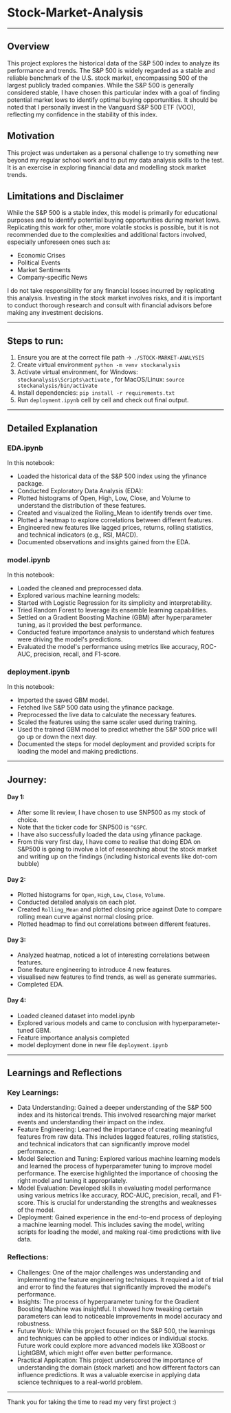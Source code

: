 # Stock-Market-Analysis

---

## Overview
This project explores the historical data of the S&P 500 index to analyze its performance and trends. The S&P 500 is widely regarded as a stable and reliable benchmark of the U.S. stock market, encompassing 500 of the largest publicly traded companies. While the S&P 500 is generally considered stable, I have chosen this particular index with a goal of finding potential market lows to identify optimal buying opportunities. It should be noted that I personally invest in the Vanguard S&P 500 ETF (VOO), reflecting my confidence in the stability of this index.

## Motivation
This project was undertaken as a personal challenge to try something new beyond my regular school work and to put my data analysis skills to the test. It is an exercise in exploring financial data and modelling stock market trends.

## Limitations and Disclaimer
While the S&P 500 is a stable index, this model is primarily for educational purposes and to identify potential buying opportunities during market lows. Replicating this work for other, more volatile stocks is possible, but it is not recommended due to the complexities and additional factors involved, especially unforeseen ones such as:
- Economic Crises
- Political Events
- Market Sentiments
- Company-specific News

I do not take responsibility for any financial losses incurred by replicating this analysis. Investing in the stock market involves risks, and it is important to conduct thorough research and consult with financial advisors before making any investment decisions.

---

## Steps to run:
1. Ensure you are at the correct file path -> `./STOCK-MARKET-ANALYSIS`
2. Create virtual environment ``` python -m venv stockanalysis ```
3. Activate virtual environment, for Windows: `stockanalysis\Scripts\activate` , for MacOS/Linux: `source stockanalysis/bin/activate`
4. Install dependencies: `pip install -r requirements.txt`
5. Run `deployment.ipynb` cell by cell and check out final output.

---

## Detailed Explanation

### EDA.ipynb
In this notebook:

- Loaded the historical data of the S&P 500 index using the yfinance package.
- Conducted Exploratory Data Analysis (EDA):
- Plotted histograms of Open, High, Low, Close, and Volume to understand the distribution of these features.
- Created and visualized the Rolling_Mean to identify trends over time.
- Plotted a heatmap to explore correlations between different features.
- Engineered new features like lagged prices, returns, rolling statistics, and technical indicators (e.g., RSI, MACD).
- Documented observations and insights gained from the EDA.

### model.ipynb
In this notebook:

- Loaded the cleaned and preprocessed data.
- Explored various machine learning models:
- Started with Logistic Regression for its simplicity and interpretability.
- Tried Random Forest to leverage its ensemble learning capabilities.
- Settled on a Gradient Boosting Machine (GBM) after hyperparameter tuning, as it provided the best performance.
- Conducted feature importance analysis to understand which features were driving the model's predictions.
- Evaluated the model's performance using metrics like accuracy, ROC-AUC, precision, recall, and F1-score.

### deployment.ipynb
In this notebook:

- Imported the saved GBM model.
- Fetched live S&P 500 data using the yfinance package.
- Preprocessed the live data to calculate the necessary features.
- Scaled the features using the same scaler used during training.
- Used the trained GBM model to predict whether the S&P 500 price will go up or down the next day.
- Documented the steps for model deployment and provided scripts for loading the model and making predictions.

---

## Journey:

#### Day 1:

- After some lit review, I have chosen to use SNP500 as my stock of choice.
- Note that the ticker code for SNP500 is `^GSPC`.
- I have also successfully loaded the data using yfinance package.
- From this very first day, I have come to realise that doing EDA on S&P500 is going to involve a lot of researching about the stock market and writing up on the findings (including historical events like dot-com bubble)

#### Day 2:

- Plotted histograms for  `Open`, `High`, `Low`, `Close`, `Volume`.
- Conducted detailed analysis on each plot.
- Created `Rolling_Mean` and plotted closing price against Date to compare rolling mean curve against normal closing price.
- Plotted headmap to find out correlations between different features.

#### Day 3:

- Analyzed heatmap, noticed a lot of interesting correlations between features.
- Done feature engineering to introduce 4 new features.
- visualised new features to find trends, as well as generate summaries.
- Completed EDA.

#### Day 4:

- Loaded cleaned dataset into model.ipynb
- Explored various models and came to conclusion with hyperparameter-tuned GBM.
- Feature importance analysis completed
- model deployment done in new file `deployment.ipynb`

---

## Learnings and Reflections

### Key Learnings:
- Data Understanding: Gained a deeper understanding of the S&P 500 index and its historical trends. This involved researching major market events and understanding their impact on the index.
- Feature Engineering: Learned the importance of creating meaningful features from raw data. This includes lagged features, rolling statistics, and technical indicators that can significantly improve model performance.
- Model Selection and Tuning: Explored various machine learning models and learned the process of hyperparameter tuning to improve model performance. The exercise highlighted the importance of choosing the right model and tuning it appropriately.
- Model Evaluation: Developed skills in evaluating model performance using various metrics like accuracy, ROC-AUC, precision, recall, and F1-score. This is crucial for understanding the strengths and weaknesses of the model.
- Deployment: Gained experience in the end-to-end process of deploying a machine learning model. This includes saving the model, writing scripts for loading the model, and making real-time predictions with live data.

### Reflections:
- Challenges: One of the major challenges was understanding and implementing the feature engineering techniques. It required a lot of trial and error to find the features that significantly improved the model's performance.
- Insights: The process of hyperparameter tuning for the Gradient Boosting Machine was insightful. It showed how tweaking certain parameters can lead to noticeable improvements in model accuracy and robustness.
- Future Work: While this project focused on the S&P 500, the learnings and techniques can be applied to other indices or individual stocks. Future work could explore more advanced models like XGBoost or LightGBM, which might offer even better performance.
- Practical Application: This project underscored the importance of understanding the domain (stock market) and how different factors can influence predictions. It was a valuable exercise in applying data science techniques to a real-world problem.

---

Thank you for taking the time to read my very first project :)
